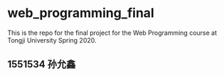 # web_programming_final
This is the repo for the final project for the Web Programming course at Tongji University Spring 2020.
## 1551534 孙允鑫